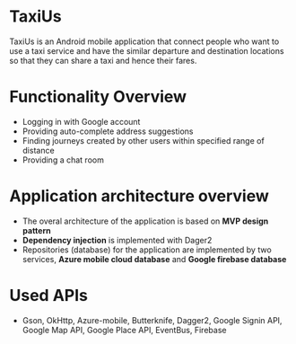 # TaxiUs
TaxiUs is an Android mobile application that connect people who want to use a taxi service and have the similar departure and destination locations so that they can share a taxi and hence their fares.

# Functionality Overview
- Logging in with Google account
- Providing auto-complete address suggestions
- Finding journeys created by other users within specified range of distance
- Providing a chat room

# Application architecture overview
- The overal architecture of the application is based on **MVP design pattern**
- **Dependency injection** is implemented with Dager2
- Repositories (database) for the application are implemented by two services, **Azure mobile cloud database** and **Google firebase database**

# Used APIs
- Gson, OkHttp, Azure-mobile, Butterknife, Dagger2, Google Signin API, Google Map API, Google Place API, EventBus, Firebase
